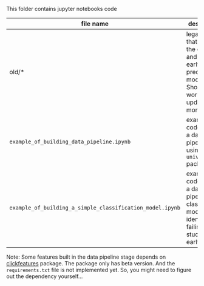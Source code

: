 This folder contains jupyter notebooks code

|file name|description|
|---|---|
|old/*| legacy code that explore the data set and build early prediciton models; Should still work but not updated any more|
|`example_of_building_data_pipeline.ipynb`|example code to build a data pipeline using the `university` package|
|`example_of_building_a_simple_classification_model.ipynb`|example code to build a data pipeline + classification model to identfiy failing students at early stage|

Note:
Some features built in the data pipeline stage depends on [clickfeatures](https://github.com/banchisme/clickfeatures) package.
The package only has beta version. And the `requirements.txt` file is not implemented yet. So, you might need to figure out the dependency yourself...
